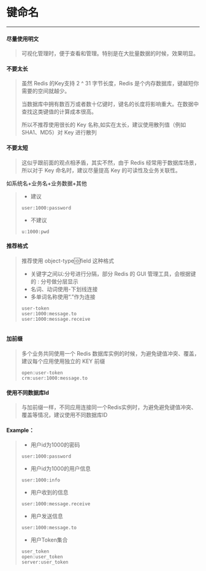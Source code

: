 # 键命名

---
#### 尽量使用明文

>可视化管理时，便于查看和管理。特别是在大批量数据的时候，效果明显。

#### **不要太长**

> 虽然 Redis 的Key支持 2 ^ 31 字节长度，Redis 是个内存数据库，键越短你需要的空间就越少。
>
>当数据库中拥有数百万或者数十亿键时，键名的长度将影响重大。在数据中查找这类键值的计算成本很高。
> 
> 所以不推荐使用很长的 Key 名称,如实在太长，建议使用散列值（例如 SHA1、MD5）对 Key 进行散列
>


#### **不要太短**

> 这似乎跟前面的观点相矛盾，其实不然，由于 Redis 经常用于数据库场景，所以对于 Key 命名时，建议尽量提高 Key 的可读性及业务关联性。
>
如系统名+业务名+业务数据+其他
> * 建议
>
> ```
> user:1000:password
> ```
> * 不建议
>
> ```
> u:1000:pwd
> ```



#### **推荐格式**

> 推荐使用 object\-type:id:field 这种格式
>
> * 关键字之间以:分号进行分隔，部分 Redis 的 GUI 管理工具，会根据键的 : 分号做分层显示
> * 名词、动词使用\-下划线连接
> * 多单词名称使用“\.”作为连接
>
> ```
> user-token
> user:1000:message.to
> user:1000:message.receive

> 
>```





#### **加前缀**

>多个业务共同使用一个 Redis 数据库实例的时候，为避免键值冲突、覆盖，建议每个应用使用独立的 KEY 前缀
> ```
> open:user-token
> crm:user:1000:message.to
> ```


#### **使用不同数据库Id**

>与加前缀一样，不同应用连接同一个Redis实例时，为避免避免键值冲突、覆盖等情况，建议使用不同数据库ID




#### Example：

> * 用户id为1000的密码
>
> ```Redis
> user:1000:password
> ```
>
> * 用户id为1000的用户信息
>
> ```Redis
> user:1000:info
> ```
>
> * 用户收到的信息
>
> ```Redis
> user:1000:message.receive
> ```
>
> * 用户发送信息
>
> ```
> user:1000:message.to
> ```
>
> * 用户Token集合
>
> ```
> user_token
> open:user_token
> server:user_token
> ```



